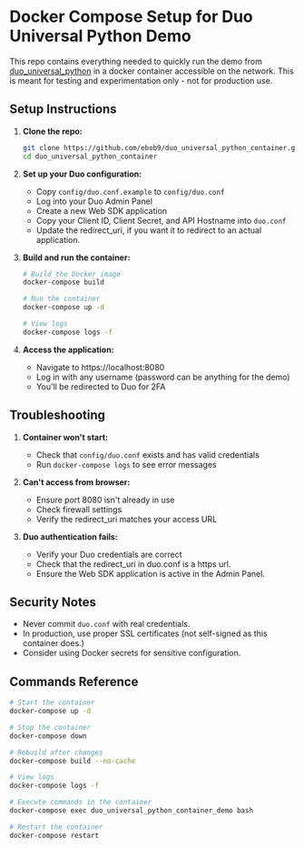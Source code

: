 # Docker Compose Setup for Duo Universal Python Demo

This repo contains everything needed to quickly run the demo from [duo_universal_python](https://github.com/duosecurity/duo_universal_python) in a docker container accessible on the network. This is meant for testing and experimentation only - not for production use.

## Setup Instructions

1. **Clone the repo:**
   ```bash
   git clone https://github.com/ebob9/duo_universal_python_container.git
   cd duo_universal_python_container
   ```

2. **Set up your Duo configuration:**
   - Copy `config/duo.conf.example` to `config/duo.conf`
   - Log into your Duo Admin Panel
   - Create a new Web SDK application
   - Copy your Client ID, Client Secret, and API Hostname into `duo.conf`
   - Update the redirect_uri, if you want it to redirect to an actual application.

3. **Build and run the container:**
   ```bash
   # Build the Docker image
   docker-compose build

   # Run the container
   docker-compose up -d

   # View logs
   docker-compose logs -f
   ```

4. **Access the application:**
   - Navigate to https://localhost:8080
   - Log in with any username (password can be anything for the demo)
   - You'll be redirected to Duo for 2FA

## Troubleshooting

1. **Container won't start:**
   - Check that `config/duo.conf` exists and has valid credentials
   - Run `docker-compose logs` to see error messages

2. **Can't access from browser:**
   - Ensure port 8080 isn't already in use
   - Check firewall settings
   - Verify the redirect_uri matches your access URL

3. **Duo authentication fails:**
   - Verify your Duo credentials are correct
   - Check that the redirect_uri in duo.conf is a https url.
   - Ensure the Web SDK application is active in the Admin Panel.

## Security Notes

- Never commit `duo.conf` with real credentials.
- In production, use proper SSL certificates (not self-signed as this container does.)
- Consider using Docker secrets for sensitive configuration.

## Commands Reference

```bash
# Start the container
docker-compose up -d

# Stop the container
docker-compose down

# Rebuild after changes
docker-compose build --no-cache

# View logs
docker-compose logs -f

# Execute commands in the container
docker-compose exec duo_universal_python_container_demo bash

# Restart the container
docker-compose restart
```